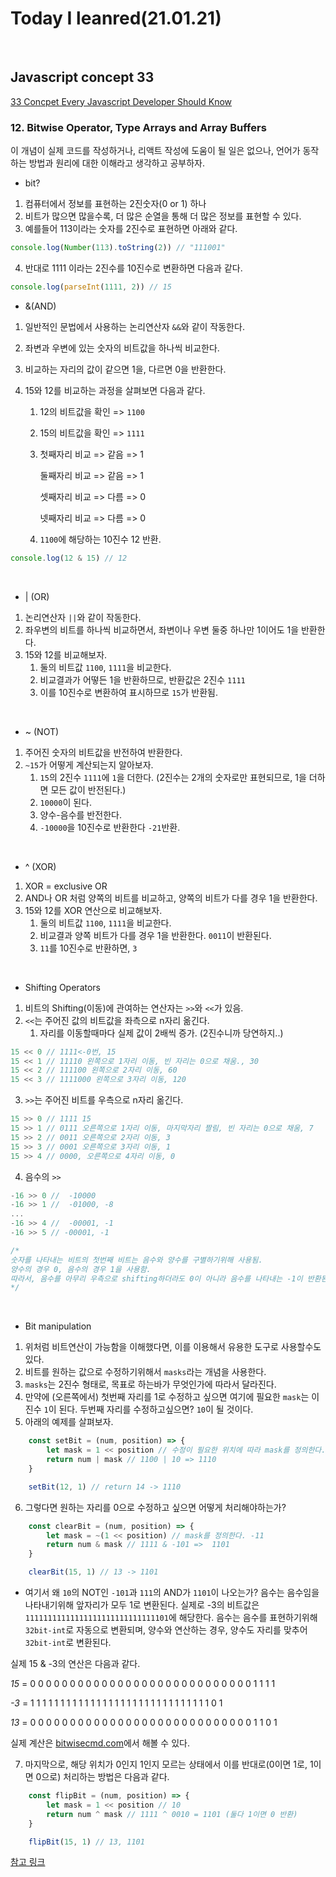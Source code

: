 # Today I leanred(21.01.21)
<br>

## Javascript concept 33
[33 Concpet Every Javascript Developer Should Know](https://github.com/leonardomso/33-js-concepts)

### 12. Bitwise Operator, Type Arrays and Array Buffers

이 개념이 실제 코드를 작성하거나, 리액트 작성에 도움이 될 일은 없으나, 언어가 동작하는 방법과 원리에 대한 이해라고 생각하고 공부하자.


* bit?
1. 컴퓨터에서 정보를 표현하는 2진숫자(0 or 1) 하나
2. 비트가 많으면 많을수록, 더 많은 순열을 통해 더 많은 정보를 표현할 수 있다.
3. 예를들어 113이라는 숫자를 2진수로 표현하면 아래와 같다.
```javascript
console.log(Number(113).toString(2)) // "111001"
```
4. 반대로 1111 이라는 2진수를 10진수로 변환하면 다음과 같다.
```javascript
console.log(parseInt(1111, 2)) // 15
```

* &(AND)
1. 일반적인 문법에서 사용하는 논리연산자 `&&`와 같이 작동한다.
2. 좌변과 우변에 있는 숫자의 비트값을 하나씩 비교한다.
3. 비교하는 자리의 값이 같으면 1을, 다르면 0을 반환한다.
4. 15와 12를 비교하는 과정을 살펴보면 다음과 같다.

    1. 12의 비트값을 확인 => `1100`
    2. 15의 비트값을 확인 => `1111`

    3.  첫째자리 비교 => 같음 => 1

        둘째자리 비교 => 같음 => 1

        셋째자리 비교 => 다름 => 0

        넷째자리 비교 => 다름 => 0

    4. `1100`에 해당하는 10진수 12 반환.

```javascript
console.log(12 & 15) // 12
```


<br>

*  | (OR)
1. 논리연산자 `||`와 같이 작동한다.
2. 좌우변의 비트를 하나씩 비교하면서, 좌변이나 우변 둘중 하나만 1이어도 1을 반환한다. 
3. 15와 12를 비교해보자.
    1. 둘의 비트값 `1100`, `1111`을 비교한다.
    2. 비교결과가 어떻든 1을 반환하므로, 반환값은 2진수 `1111`
    3. 이를 10진수로 변환하여 표시하므로 `15`가 반환됨.

<br>

* ~ (NOT)
1. 주어진 숫자의 비트값을 반전하여 반환한다.
2. `~15`가 어떻게 계산되는지 알아보자.
    1. `15`의 2진수 `1111`에 `1`을 더한다. (2진수는 2개의 숫자로만 표현되므로, 1을 더하면 모든 값이 반전된다.)
    2. `10000`이 된다.
    3. 양수-음수를 반전한다.
    4. `-10000`을 10진수로 반환한다 `-21`반환.

<br>

* ^ (XOR)
1. XOR = exclusive OR
2. AND나 OR 처럼 양쪽의 비트를 비교하고, 양쪽의 비트가 다를 경우 1을 반환한다.
3. 15와 12를 XOR 연산으로 비교해보자.
    1. 둘의 비트값 `1100`, `1111`을 비교한다.
    2. 비교결과 양쪽 비트가 다를 경우 1을 반환한다. `0011`이 반환된다.
    3. `11`를 10진수로 반환하면, `3`

<br>

* Shifting Operators
1. 비트의 Shifting(이동)에 관여하는 연산자는 `>>`와 `<<`가 있음.
2. `<<`는 주어진 값의 비트값을 좌측으로 n자리 옮긴다.
    1. 자리를 이동할때마다 실제 값이 2배씩 증가. (2진수니까 당연하지..)
```javascript
15 << 0 // 1111<-0번, 15
15 << 1 // 11110 왼쪽으로 1자리 이동, 빈 자리는 0으로 채움., 30
15 << 2 // 111100 왼쪽으로 2자리 이동, 60
15 << 3 // 1111000 왼쪽으로 3자리 이동, 120
```
3. `>>`는 주어진 비트를 우측으로 n자리 옮긴다.
```javascript
15 >> 0 // 1111 15
15 >> 1 // 0111 오른쪽으로 1자리 이동, 마지막자리 짤림, 빈 자리는 0으로 채움, 7
15 >> 2 // 0011 오른쪽으로 2자리 이동, 3
15 >> 3 // 0001 오른쪽으로 3자리 이동, 1
15 >> 4 // 0000, 오른쪽으로 4자리 이동, 0
``` 
4. 음수의 `>>`
```javascript
-16 >> 0 //  -10000
-16 >> 1 //  -01000, -8
...
-16 >> 4 //  -00001, -1
-16 >> 5 // -00001, -1 

/*
숫자를 나타내는 비트의 첫번째 비트는 음수와 양수를 구별하기위해 사용됨.
양수의 경우 0, 음수의 경우 1을 사용함.
따라서, 음수를 아무리 우측으로 shifting하더라도 0이 아니라 음수를 나타내는 -1이 반환된다.
*/
```

<br>

* Bit manipulation
1. 위처럼 비트연산이 가능함을 이해했다면, 이를 이용해서 유용한 도구로 사용할수도 있다.
2. 비트를 원하는 값으로 수정하기위해서 `masks`라는 개념을 사용한다.
3. `masks`는 2진수 형태로, 목표로 하는바가 무엇인가에 따라서 달라진다.
4. 만약에 (오른쪽에서) 첫번째 자리를 1로 수정하고 싶으면 여기에 필요한 `mask`는 이진수 `1`이 된다. 두번째 자리를 수정하고싶으면? `10`이 될 것이다.
5. 아래의 예제를 살펴보자.
```javascript
    const setBit = (num, position) => {
        let mask = 1 << position // 수정이 필요한 위치에 따라 mask를 정의한다.
        return num | mask // 1100 | 10 => 1110
    }

    setBit(12, 1) // return 14 -> 1110
```

6. 그렇다면 원하는 자리를 0으로 수정하고 싶으면 어떻게 처리해야하는가?
```javascript
    const clearBit = (num, position) => {
        let mask = ~(1 << position) // mask를 정의한다. -11
        return num & mask // 1111 & -101 =>  1101
    }

    clearBit(15, 1) // 13 -> 1101
```

* 여기서 왜 `10`의 NOT인 `-101`과 `111`의 AND가 `1101`이 나오는가?
    음수는 음수임을 나타내기위해 앞자리가 모두 1로 변환된다.
    실제로 -3의 비트값은 `11111111111111111111111111111101`에 해당한다.
    음수는 음수를 표현하기위해 `32bit-int`로 자동으로 변환되며, 양수와 연산하는 경우, 양수도 자리를 맞추어 `32bit-int`로 변환된다.

실제 15 & -3의 연산은 다음과 같다.

_15_  =   0    0   0   0   0   0   0   0   0   0    0   0   0   0   0   0   0   0   0   0   0   0   0   0   0   0   0   0   1   1   1   1	

_-3_ = 	    1    1   1   1   1  1   1   1   1   1   1   1   1   1   1   1   1   1   1   1   1   1   1   1   1   1   1   1   1   1   0   1

_13_ = 	0   0   0   0   0   0   0   0   0   0   0   0   0   0   0   0   0   0   0   0   0   0   0   0   0   0   0   0   1   1   0   1 

실제 계산은 [bitwisecmd.com](https://bitwisecmd.com/)에서 해볼 수 있다.

7. 마지막으로, 해당 위치가 0인지 1인지 모르는 상태에서 이를 반대로(0이면 1로, 1이면 0으로) 처리하는 방법은 다음과 같다.

```javascript
    const flipBit = (num, position) => {
        let mask = 1 << position // 10
        return num ^ mask // 1111 ^ 0010 = 1101 (둘다 1이면 0 반환)
    }

    flipBit(15, 1) // 13, 1101
```

[참고 링크](https://hackernoon.com/programming-with-js-bitwise-operations-393eb0745dc4)